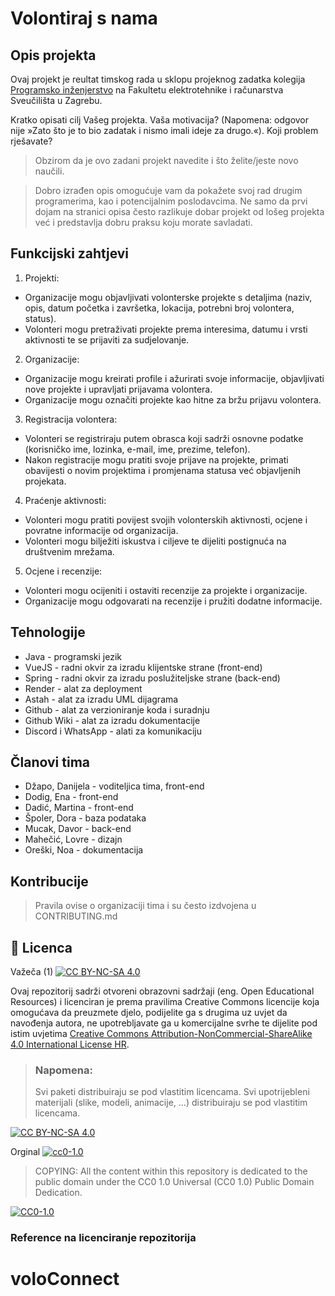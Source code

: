 # Volontiraj s nama

## Opis projekta
Ovaj projekt je reultat timskog rada u sklopu projeknog zadatka kolegija [Programsko inženjerstvo](https://www.fer.unizg.hr/predmet/proinz) na Fakultetu elektrotehnike i računarstva Sveučilišta u Zagrebu. 

Kratko opisati cilj Vašeg projekta. Vaša motivacija?  (Napomena: odgovor nije »Zato što je to bio zadatak i nismo imali ideje za drugo.«). Koji problem rješavate?
> Obzirom da je ovo zadani projekt navedite i što želite/jeste novo  naučili.

> Dobro izrađen opis omogućuje vam da pokažete svoj rad drugim programerima, kao i potencijalnim poslodavcima. Ne samo da prvi dojam na stranici opisa često razlikuje dobar projekt od lošeg projekta već i predstavlja dobru praksu koju morate savladati.

## Funkcijski zahtjevi
1.	Projekti:
  * Organizacije mogu objavljivati volonterske projekte s detaljima (naziv, opis, datum početka i završetka, lokacija, potrebni broj volontera, status).
  * Volonteri mogu pretraživati projekte prema interesima, datumu i vrsti aktivnosti te se prijaviti za sudjelovanje.
2.	Organizacije:
  * Organizacije mogu kreirati profile i ažurirati svoje informacije, objavljivati nove projekte i upravljati prijavama volontera.
  * Organizacije mogu označiti projekte kao hitne za bržu prijavu volontera.
3.	Registracija volontera:
  *	Volonteri se registriraju putem obrasca koji sadrži osnovne podatke (korisničko ime, lozinka, e-mail, ime, prezime, telefon).
  *	Nakon registracije mogu pratiti svoje prijave na projekte, primati obavijesti o novim projektima i promjenama statusa već objavljenih projekata.
4.	Praćenje aktivnosti:
  *	Volonteri mogu pratiti povijest svojih volonterskih aktivnosti, ocjene i povratne informacije od organizacija.
  *	Volonteri mogu bilježiti iskustva i ciljeve te dijeliti postignuća na društvenim mrežama.
5.	Ocjene i recenzije:
  *	Volonteri mogu ocijeniti i ostaviti recenzije za projekte i organizacije.
  *	Organizacije mogu odgovarati na recenzije i pružiti dodatne informacije.



## Tehnologije

* Java - programski jezik
* VueJS - radni okvir za izradu klijentske strane (front-end)
* Spring - radni okvir za izradu poslužiteljske strane (back-end)
* Render - alat za deployment
* Astah - alat za izradu UML dijagrama
* Github - alat za verzioniranje koda i suradnju
* Github Wiki - alat za izradu dokumentacije
* Discord i WhatsApp - alati za komunikaciju


## Članovi tima 

* Džapo, Danijela - voditeljica tima, front-end
* Dodig, Ena - front-end
* Dadić, Martina - front-end
* Špoler, Dora - baza podataka
* Mucak, Davor - back-end
* Mahečić, Lovre - dizajn
* Oreški, Noa - dokumentacija

## Kontribucije
>Pravila ovise o organizaciji tima i su često izdvojena u CONTRIBUTING.md


## 📝 Licenca
Važeča (1)
[![CC BY-NC-SA 4.0][cc-by-nc-sa-shield]][cc-by-nc-sa]

Ovaj repozitorij sadrži otvoreni obrazovni sadržaji (eng. Open Educational Resources)  i licenciran je prema pravilima Creative Commons licencije koja omogućava da preuzmete djelo, podijelite ga s drugima uz 
uvjet da navođenja autora, ne upotrebljavate ga u komercijalne svrhe te dijelite pod istim uvjetima [Creative Commons Attribution-NonCommercial-ShareAlike 4.0 International License HR][cc-by-nc-sa].
>
> ### Napomena:
>
> Svi paketi distribuiraju se pod vlastitim licencama.
> Svi upotrijebleni materijali  (slike, modeli, animacije, ...) distribuiraju se pod vlastitim licencama.

[![CC BY-NC-SA 4.0][cc-by-nc-sa-image]][cc-by-nc-sa]

[cc-by-nc-sa]: https://creativecommons.org/licenses/by-nc/4.0/deed.hr 
[cc-by-nc-sa-image]: https://licensebuttons.net/l/by-nc-sa/4.0/88x31.png
[cc-by-nc-sa-shield]: https://img.shields.io/badge/License-CC%20BY--NC--SA%204.0-lightgrey.svg

Orginal [![cc0-1.0][cc0-1.0-shield]][cc0-1.0]
>
>COPYING: All the content within this repository is dedicated to the public domain under the CC0 1.0 Universal (CC0 1.0) Public Domain Dedication.
>
[![CC0-1.0][cc0-1.0-image]][cc0-1.0]

[cc0-1.0]: https://creativecommons.org/licenses/by/1.0/deed.en
[cc0-1.0-image]: https://licensebuttons.net/l/by/1.0/88x31.png
[cc0-1.0-shield]: https://img.shields.io/badge/License-CC0--1.0-lightgrey.svg

### Reference na licenciranje repozitorija
# voloConnect
